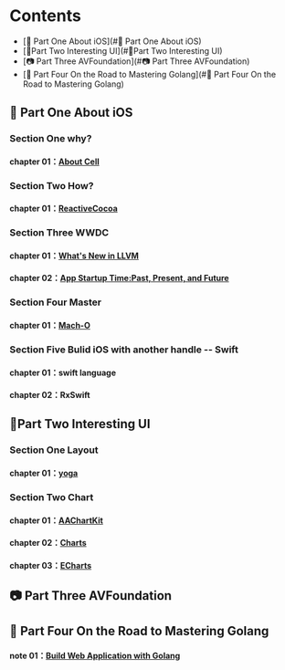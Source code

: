 # Contents

- [🍎 Part One About iOS](#🍎 Part One About iOS)
- [📏Part Two Interesting UI](#📏Part Two Interesting UI)
- [📷 Part Three AVFoundation](#📷 Part Three AVFoundation)
- [🐹 Part Four On the Road to Mastering Golang](#🐹 Part Four On the Road to Mastering Golang)



## 🍎 Part One About iOS

### Section One why?

#### chapter 01：[About Cell](https://github.com/Yangchengfeng/HepburnBook/blob/master/AboutTableViewCell.md)

### Section Two How?

#### chapter 01：[ReactiveCocoa](https://tech.meituan.com/tag/ReactiveCocoa)

### Section Three WWDC

#### chapter 01：[What's New in LLVM](https://github.com/Yangchengfeng/HepburnBook/blob/master/LLVM.md)
#### chapter 02：[App Startup Time:Past, Present, and Future](https://github.com/Yangchengfeng/HepburnBook/blob/master/AppStartupTimePastPresentAndFuture.md)

###  Section Four Master

#### chapter 01：[Mach-O](https://github.com/Yangchengfeng/HepburnBook/blob/master/MachO.md)

###  Section Five Bulid iOS with another handle -- Swift

#### chapter 01：swift language

#### chapter 02：RxSwift 

## 📏Part Two Interesting UI

### Section One Layout

#### chapter 01：[yoga](https://github.com/Yangchengfeng/HepburnBook/tree/master/HeraYoga)

### Section Two Chart

#### chapter 01：[AAChartKit](https://github.com/Yangchengfeng/HepburnBook/tree/master/HeraChart/HeraChart)

#### chapter 02：[Charts](https://github.com/Yangchengfeng/HepburnBook/blob/master/HeraChart/README.md)

#### chapter 03：[ECharts](https://github.com/Yangchengfeng/HepburnBook/blob/master/HeraChart/README.md)

## 📷 Part Three AVFoundation

## 🐹 Part Four On the Road to Mastering Golang

#### note 01：[Build Web Application with Golang](https://github.com/Yangchengfeng/HepburnBook/blob/master/AfterReading%EF%BC%9ABuildWebApplicationWithGolang.md)
